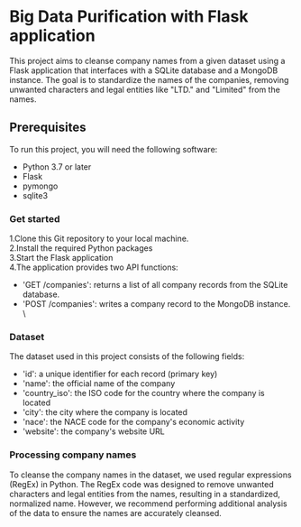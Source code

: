 # Big Data Purification with Flask application
This project aims to cleanse company names from a given dataset using a Flask application that interfaces with a SQLite database and a MongoDB instance. The goal is to standardize the names of the companies, removing unwanted characters and legal entities like "LTD." and "Limited" from the names.
## Prerequisites
To run this project, you will need the following software:

- Python 3.7 or later
- Flask
- pymongo
- sqlite3
### Get started
1.Clone this Git repository to your local machine. \
2.Install the required Python packages \
3.Start the Flask application \
4.The application provides two API functions: 
- 'GET /companies': returns a list of all company records from the SQLite database.
- 'POST /companies': writes a company record to the MongoDB instance. \
### Dataset
The dataset used in this project consists of the following fields: 
- 'id': a unique identifier for each record (primary key)
- 'name': the official name of the company
- 'country_iso': the ISO code for the country where the company is located
- 'city': the city where the company is located
- 'nace': the NACE code for the company's economic activity
- 'website': the company's website URL
### Processing company names
To cleanse the company names in the dataset, we used regular expressions (RegEx) in Python. The RegEx code was designed to remove unwanted characters and legal entities from the names, resulting in a standardized, normalized name. However, we recommend performing additional analysis of the data to ensure the names are accurately cleansed.
